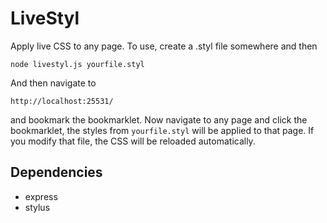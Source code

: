LiveStyl
========

Apply live CSS to any page. To use, create a .styl file somewhere and then

    node livestyl.js yourfile.styl

And then navigate to

    http://localhost:25531/

and bookmark the bookmarklet. Now navigate to any page and click the bookmarklet, the styles from `yourfile.styl` will
be applied to that page. If you modify that file, the CSS will be reloaded automatically.


Dependencies
------------

* express
* stylus
